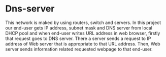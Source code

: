 # Dns-server
This network is maked by using routers, switch and servers. 
In this project our end-user gets IP address, subnet mask and DNS server from local DHCP pool and when end-user writes URL address in web browser, firstly that request goes to DNS server. 
There a server sends a request to IP address of Web server that is appropriate to that URL address. Then, Web server sends information related requested webpage to that end-user. 
